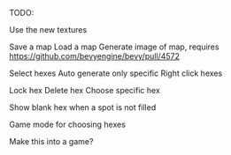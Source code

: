 TODO:

Use the new textures

Save a map
Load a map
Generate image of map, requires https://github.com/bevyengine/bevy/pull/4572

Select hexes
Auto generate only specific
Right click hexes

Lock hex
Delete hex
Choose specific hex

Show blank hex when a spot is not filled

Game mode for choosing hexes

Make this into a game?
